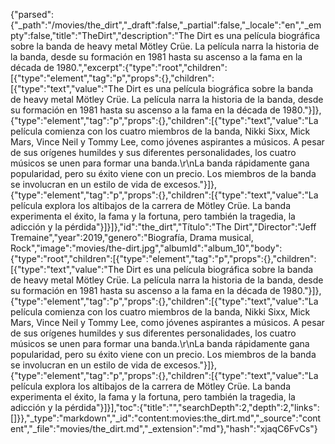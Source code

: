 {"parsed":{"_path":"/movies/the_dirt","_draft":false,"_partial":false,"_locale":"en","_empty":false,"title":"TheDirt","description":"The Dirt es una película biográfica sobre la banda de heavy metal Mötley Crüe. La película narra la historia de la banda, desde su formación en 1981 hasta su ascenso a la fama en la década de 1980.","excerpt":{"type":"root","children":[{"type":"element","tag":"p","props":{},"children":[{"type":"text","value":"The Dirt es una película biográfica sobre la banda de heavy metal Mötley Crüe. La película narra la historia de la banda, desde su formación en 1981 hasta su ascenso a la fama en la década de 1980."}]},{"type":"element","tag":"p","props":{},"children":[{"type":"text","value":"La película comienza con los cuatro miembros de la banda, Nikki Sixx, Mick Mars, Vince Neil y Tommy Lee, como jóvenes aspirantes a músicos. A pesar de sus orígenes humildes y sus diferentes personalidades, los cuatro músicos se unen para formar una banda.\r\nLa banda rápidamente gana popularidad, pero su éxito viene con un precio. Los miembros de la banda se involucran en un estilo de vida de excesos."}]},{"type":"element","tag":"p","props":{},"children":[{"type":"text","value":"La película explora los altibajos de la carrera de Mötley Crüe. La banda experimenta el éxito, la fama y la fortuna, pero también la tragedia, la adicción y la pérdida"}]}]},"id":"the_dirt","Título":"The Dirt","Director":"Jeff Tremaine","year":2019,"genero":"Biografía, Drama musical, Rock","image":"movies/the-dirt.jpg","albumId":"album_10","body":{"type":"root","children":[{"type":"element","tag":"p","props":{},"children":[{"type":"text","value":"The Dirt es una película biográfica sobre la banda de heavy metal Mötley Crüe. La película narra la historia de la banda, desde su formación en 1981 hasta su ascenso a la fama en la década de 1980."}]},{"type":"element","tag":"p","props":{},"children":[{"type":"text","value":"La película comienza con los cuatro miembros de la banda, Nikki Sixx, Mick Mars, Vince Neil y Tommy Lee, como jóvenes aspirantes a músicos. A pesar de sus orígenes humildes y sus diferentes personalidades, los cuatro músicos se unen para formar una banda.\r\nLa banda rápidamente gana popularidad, pero su éxito viene con un precio. Los miembros de la banda se involucran en un estilo de vida de excesos."}]},{"type":"element","tag":"p","props":{},"children":[{"type":"text","value":"La película explora los altibajos de la carrera de Mötley Crüe. La banda experimenta el éxito, la fama y la fortuna, pero también la tragedia, la adicción y la pérdida"}]}],"toc":{"title":"","searchDepth":2,"depth":2,"links":[]}},"_type":"markdown","_id":"content:movies:the_dirt.md","_source":"content","_file":"movies/the_dirt.md","_extension":"md"},"hash":"xjaqC6FvCs"}